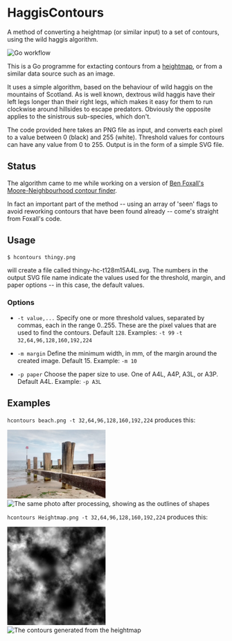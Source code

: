 # HaggisContours

A method of converting a heightmap (or similar input) to a set of contours, using the wild haggis algorithm.

![Go workflow](https://github.com/starsoftanalysis/haggiscontours/actions/workflows/go.yml/badge.svg)

This is a Go programme for extacting contours from a [heightmap](https://en.wikipedia.org/wiki/Heightmap), or from a similar data source such as an image.

It uses a simple algorithm, based on the behaviour of wild haggis on the mountains of Scotland.  As is well known,
dextrous wild haggis have their left legs longer than their right legs, which makes it easy for them to run clockwise
around hillsides to escape predators.  Obviously the opposite applies to the sinistrous sub-species, which don't.

The code provided here takes an PNG file as input, and converts each pixel to a value between 0 (black) and 255 (white).  Threshold values
for contours can have any value from 0 to 255.  Output is in the form of a simple SVG file.

## Status

The algorithm came to me while working on a version of [Ben Foxall's Moore-Neighbourhood contour finder](https://github.com/benfoxall/contours).

In fact an important part of the method -- using an array of 'seen' flags to avoid reworking contours that have
been found already -- come's straight from Foxall's code.

## Usage

    $ hcontours thingy.png

will create a file called thingy-hc-t128m15A4L.svg.  The numbers in the output SVG file name indicate
the values used for the threshold, margin, and paper options -- in this case, the default values.

### Options

* `-t value,...`
Specify one or more threshold values, separated by commas, each in the range 0..255.  These are the pixel
values that are used to find the contours.  Default `128`. Examples: `-t 99` `-t 32,64,96,128,160,192,224`

* `-m margin`
Define the minimum width, in mm, of the margin around the created image.  Default 15.  Example: `-m 10`

* `-p paper`
Choose the paper size to use.  One of A4L, A4P, A3L, or A3P.  Default A4L. Example: `-p A3L`

## Examples

`hcontours beach.png -t 32,64,96,128,160,192,224` produces this:

<img alt="Photo of breakwaters on a beach" src="examples/beach.png" title="Input image" width=45%> <img alt="The same photo after processing, showing as the outlines of shapes" src="examples/beach-hc-t32,64,96,128,160,192,224m15A4L.svg" title="Created SVG image" width=45%>


`hcontours Heightmap.png -t 32,64,96,128,160,192,224` produces this:

<img alt="Sample heightmap, taken from Wikipedia, shown as a greyscale image" src="examples/Heightmap.png" title="Input image" width=45%> <img alt="The contours generated from the heightmap" src="examples/Heightmap-hc-t32,64,96,128,160,192,224m15A4L.svg" title="Created SVG image" width=45%>

